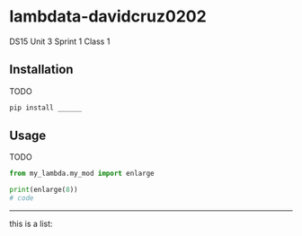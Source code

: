 # lambdata-davidcruz0202
DS15 Unit 3 Sprint 1 Class 1

## Installation

TODO

```sh
pip install ______
```

## Usage

TODO

```py
from my_lambda.my_mod import enlarge

print(enlarge(8))
# code
```
<hr>

this is a list: